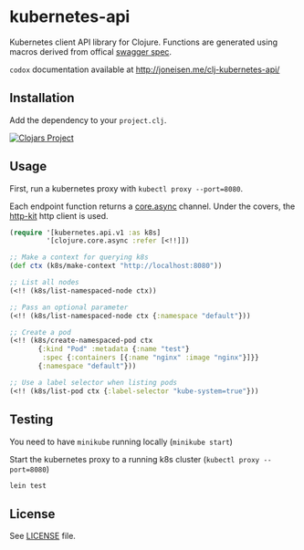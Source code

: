 # kubernetes-api

Kubernetes client API library for Clojure. Functions are generated using macros derived from offical [swagger spec](http://kubernetes.io/swagger-spec/api/v1).

`codox` documentation available at http://joneisen.me/clj-kubernetes-api/

## Installation

Add the dependency to your `project.clj`.

[![Clojars Project](http://clojars.org/kubernetes-api/latest-version.svg)](http://clojars.org/kubernetes-api)

## Usage

First, run a kubernetes proxy with `kubectl proxy --port=8080`.

Each endpoint function returns a [core.async](https://github.com/clojure/core.async) channel. Under the covers, the [http-kit](www.http-kit.org) http client is used.

```clojure
(require '[kubernetes.api.v1 :as k8s]
         '[clojure.core.async :refer [<!!]])

;; Make a context for querying k8s
(def ctx (k8s/make-context "http://localhost:8080"))

;; List all nodes
(<!! (k8s/list-namespaced-node ctx))

;; Pass an optional parameter
(<!! (k8s/list-namespaced-node ctx {:namespace "default"}))

;; Create a pod
(<!! (k8s/create-namespaced-pod ctx
       {:kind "Pod" :metadata {:name "test"}
        :spec {:containers [{:name "nginx" :image "nginx"}]}}
       {:namespace "default"}))

;; Use a label selector when listing pods
(<!! (k8s/list-pod ctx {:label-selector "kube-system=true"}))
```

## Testing

You need to have `minikube` running locally (`minikube start`)

Start the kubernetes proxy to a running k8s cluster (`kubectl proxy --port=8080`)

```bash
lein test
```

## License

See [LICENSE](LICENSE) file.
